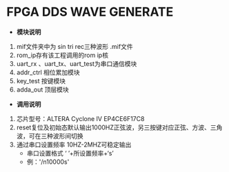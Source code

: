 # FPGA DDS WAVE GENERATE

- **模块说明**

1. mif文件夹中为 sin tri rec三种波形 .mif文件
2. rom_ip存有该工程调用的rom ip核
3. uart_rx 、uart_tx、uart_test为串口通信模块
4. addr_ctrl 相位累加模块
5. key_test 按键模块
6. adda_out 顶层模块

- **调用说明**

1. 芯片型号：ALTERA   Cyclone IV   EP4CE6F17C8  
2. reset复位及初始态默认输出1000HZ正弦波，另三按键对应正弦、方波、三角波，可在三种波形间切换
3. 通过串口设置频率 10HZ-2MHZ可稳定输出
   - 串口设置格式 ‘ ’+所设置频率+‘s’
   - 例：'/n10000s'

